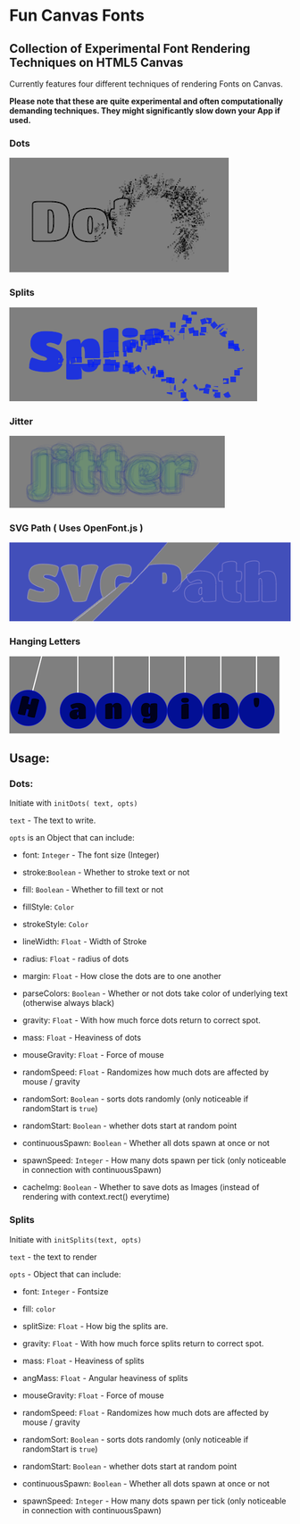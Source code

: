# Fun Canvas Fonts

## Collection of Experimental Font Rendering Techniques on HTML5 Canvas

Currently features four different techniques of rendering Fonts on Canvas.

**Please note that these are quite experimental and often computationally demanding techniques. They might significantly slow down your App if used.**

 ### Dots
 
 ![dotImg](https://github.com/Bewelge/funCanvasFonts/blob/master/img/Dots.png?raw=true)
 
 
 ### Splits
 
 ![splitImg](https://github.com/Bewelge/funCanvasFonts/blob/master/img/Splits.png?raw=true)
 
 
 ### Jitter
 
 ![jitterImg](https://github.com/Bewelge/funCanvasFonts/blob/master/img/jitter.png?raw=true)
 
 
 ### SVG Path ( Uses OpenFont.js )
 
 ![SVGImg](https://github.com/Bewelge/funCanvasFonts/blob/master/img/SvgPath.png?raw=true)

### Hanging Letters

![hangingImg](https://github.com/Bewelge/funCanvasFonts/blob/master/img/hangin.png?raw=true)



## Usage:

### Dots:

Initiate with `initDots( text, opts)`

`text` - The text to write.

`opts` is an Object that can include:

* font: `Integer` - The font size (Integer)

* stroke:`Boolean` - Whether to stroke text or not

* fill: `Boolean` - Whether to fill text or not

* fillStyle: `Color`

* strokeStyle: `Color`

* lineWidth: `Float` - Width of Stroke

* radius: `Float` - radius of dots

* margin: `Float` - How close the dots are to one another

* parseColors: `Boolean` - Whether or not dots take color of underlying text (otherwise always black)

* gravity: `Float` - With how much force dots return to correct spot.

* mass: `Float` - Heaviness of dots

* mouseGravity: `Float` - Force of mouse

* randomSpeed: `Float` - Randomizes how much dots are affected by mouse / gravity

* randomSort: `Boolean` - sorts dots randomly (only noticeable if randomStart is `true`)

* randomStart: `Boolean` - whether dots start at random point 

* continuousSpawn: `Boolean` - Whether all dots spawn at once or not

* spawnSpeed: `Integer` - How many dots spawn per tick (only noticeable in connection with continuousSpawn)

* cacheImg: `Boolean` - Whether to save dots as Images (instead of rendering with context.rect() everytime)


### Splits

Initiate with `initSplits(text, opts)`

`text` - the text to render

`opts` - Object that can include:

* font: `Integer` - Fontsize

* fill: `color`

* splitSize: `Float` - How big the splits are.

* gravity: `Float` - With how much force splits return to correct spot.

* mass: `Float` - Heaviness of splits

* angMass: `Float` - Angular heaviness of splits

* mouseGravity: `Float` - Force of mouse

* randomSpeed: `Float` - Randomizes how much dots are affected by mouse / gravity

* randomSort: `Boolean` - sorts dots randomly (only noticeable if randomStart is `true`)

* randomStart: `Boolean` - whether dots start at random point 

* continuousSpawn: `Boolean` - Whether all dots spawn at once or not

* spawnSpeed: `Integer` - How many dots spawn per tick (only noticeable in connection with continuousSpawn)
